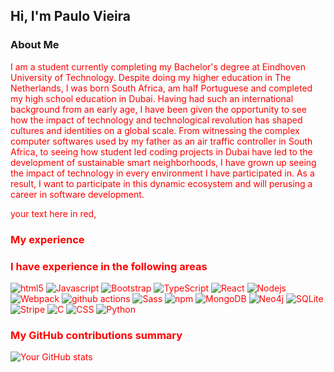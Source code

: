 ## Hi, I'm Paulo Vieira 

### About Me 
<font color="red"> 
I am a student currently completing my Bachelor's degree at Eindhoven University of Technology. Despite doing my higher education in The Netherlands, I was born South Africa, am half Portuguese and completed my high school education in Dubai. Having had such an international background from an early age, I have been given the opportunity to see how the impact of technology and technological revolution has shaped cultures and identities on a global scale. From witnessing the complex computer softwares used by my father as an air traffic controller in South Africa, to seeing how student led coding projects in Dubai have led to the development of sustainable smart neighborhoods, I have grown up seeing the impact of technology in every environment I have participated in. As a result, I want to participate in this dynamic ecosystem and will perusing a career in software development.   

  <span style="color:red;">your text here in red</span>, 

### My experience 

<h3>I have experience in the following areas</h3>
<p>
  <img alt="html5" src="https://img.shields.io/badge/-HTML5-E34F26?style=flat-square&logo=html5&logoColor=white" />
  <img alt="Javascript" src="https://img.shields.io/badge/-javascript-f7df1c?style=flat-square&logo=javascript&logoColor=black" />
  <img alt="Bootstrap" src="https://img.shields.io/badge/-bootstrap-7953b3?style=flat-square&logo=javascript&logoColor=white" />
  <img alt="TypeScript" src="https://img.shields.io/badge/-TypeScript-007ACC?style=flat-square&logo=typescript&logoColor=white" />
  <img alt="React" src="https://img.shields.io/badge/-React-45b8d8?style=flat-square&logo=react&logoColor=white" />
  <img alt="Nodejs" src="https://img.shields.io/badge/-Nodejs-43853d?style=flat-square&logo=Node.js&logoColor=white" />
  <img alt="Webpack" src="https://img.shields.io/badge/-Webpack-8DD6F9?style=flat-square&logo=webpack&logoColor=white" />
  <img alt="github actions" src="https://img.shields.io/badge/-Github_Actions-2088FF?style=flat-square&logo=github-actions&logoColor=white" />
  <img alt="Sass" src="https://img.shields.io/badge/-Sass-CC6699?style=flat-square&logo=sass&logoColor=white" />
  <img alt="npm" src="https://img.shields.io/badge/-NPM-CB3837?style=flat-square&logo=npm&logoColor=white" />
  <img alt="MongoDB" src="https://img.shields.io/badge/-MongoDB-13aa52?style=flat-square&logo=mongodb&logoColor=white" />
  <img src="https://img.shields.io/badge/Neo4j-008CC1?logo=neo4j&logoColor=white" alt="Neo4j">
<img src="https://img.shields.io/badge/SQLite-%2307405e.svg?logo=sqlite&logoColor=white" alt="SQLite">
<img src="https://img.shields.io/badge/Stripe-5851DD?logo=stripe&logoColor=fff" alt="Stripe">
<img src="https://img.shields.io/badge/C-00599C?logo=c&logoColor=white" alt="C">
<img src="https://img.shields.io/badge/CSS-1572B6?logo=css3&logoColor=fff" alt="CSS">
<img src="https://img.shields.io/badge/Python-3776AB?logo=python&logoColor=fff" alt="Python">
</p>

<h3>My GitHub contributions summary</h3>

![Your GitHub stats](https://github-readme-stats.vercel.app/api?username=PauloVieira-1&hide_border=true&show_icons=true&bg_color=151515&title_color=fb4362&icon_color=fb4362&text_bold=false&text_color=9e9e9e)

<!--
**PauloVieira-1/PauloVieira-1** is a ✨ _special_ ✨ repository because its `README.md` (this file) appears on your GitHub profile.

Here are some ideas to get you started:

- 🔭 I’m currently working on ...
- 🌱 I’m currently learning ...
- 👯 I’m looking to collaborate on ...
- 🤔 I’m looking for help with ...
- 💬 Ask me about ...
- 📫 How to reach me: ...
- 😄 Pronouns: ...
- ⚡ Fun fact: ...
-->
